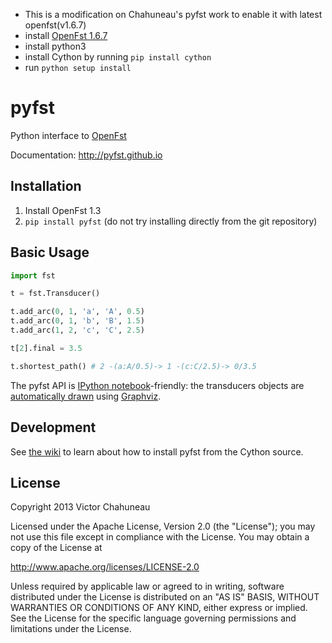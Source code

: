 * This is a modification on Chahuneau's pyfst work to enable it with latest openfst(v1.6.7)
* install [OpenFst 1.6.7](http://openfst.org)
* install python3 
* install Cython by running `pip install cython`
* run `python setup install`

# pyfst

Python interface to [OpenFst](http://openfst.org)

Documentation: http://pyfst.github.io

## Installation

1. Install OpenFst 1.3
2. `pip install pyfst` (do not try installing directly from the git repository)

## Basic Usage

```python
import fst

t = fst.Transducer()

t.add_arc(0, 1, 'a', 'A', 0.5)
t.add_arc(0, 1, 'b', 'B', 1.5)
t.add_arc(1, 2, 'c', 'C', 2.5)

t[2].final = 3.5

t.shortest_path() # 2 -(a:A/0.5)-> 1 -(c:C/2.5)-> 0/3.5 
```

The pyfst API is [IPython notebook](http://ipython.org/ipython-doc/dev/interactive/htmlnotebook.html)-friendly: the transducers objects are [automatically drawn](http://nbviewer.ipython.org/3835477/) using [Graphviz](http://www.graphviz.org).

## Development

See [the wiki](https://github.com/vchahun/pyfst/wiki/Contributing) to learn about how to install pyfst from the Cython source.

## License

Copyright 2013 Victor Chahuneau

Licensed under the Apache License, Version 2.0 (the "License");
you may not use this file except in compliance with the License.
You may obtain a copy of the License at

http://www.apache.org/licenses/LICENSE-2.0

Unless required by applicable law or agreed to in writing, software
distributed under the License is distributed on an "AS IS" BASIS,
WITHOUT WARRANTIES OR CONDITIONS OF ANY KIND, either express or implied.
See the License for the specific language governing permissions and
limitations under the License.
